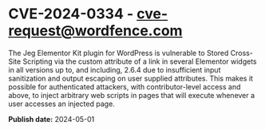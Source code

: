 # CVE-2024-0334 - cve-request@wordfence.com

The Jeg Elementor Kit plugin for WordPress is vulnerable to Stored Cross-Site Scripting via the custom attribute of a link in several Elementor widgets in all versions up to, and including, 2.6.4 due to insufficient input sanitization and output escaping on user supplied attributes. This makes it possible for authenticated attackers, with contributor-level access and above, to inject arbitrary web scripts in pages that will execute whenever a user accesses an injected page.

**Publish date:** 2024-05-01
